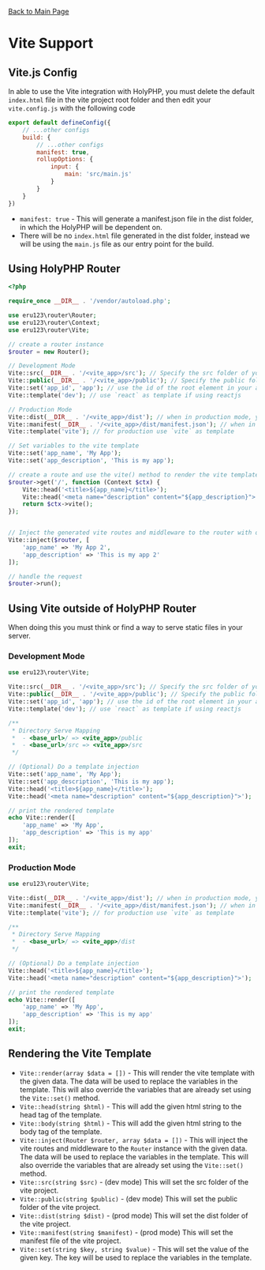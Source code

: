 [Back to Main Page](../README.md)

# Vite Support
## Vite.js Config
In able to use the Vite integration with HolyPHP, you must delete the default `index.html` file in the vite project root folder and then edit your `vite.config.js` with the following code
```js
export default defineConfig({
    // ...other configs
    build: {
        // ...other configs
        manifest: true,
        rollupOptions: {
            input: {
                main: 'src/main.js'
            }
        }
    }
})
```
 - `manifest: true` - This will generate a manifest.json file in the dist folder, in which the HolyPHP will be dependent on.
 - There will be no `index.html` file generated in the dist folder, instead we will be using the `main.js` file as our entry point for the build.

## Using HolyPHP Router
```php
<?php

require_once __DIR__ . '/vendor/autoload.php';

use eru123\router\Router;
use eru123\router\Context;
use eru123\router\Vite;

// create a router instance
$router = new Router();

// Development Mode
Vite::src(__DIR__ . '/<vite_app>/src'); // Specify the src folder of your vite project
Vite::public(__DIR__ . '/<vite_app>/public'); // Specify the public folder of your vite project
Vite::set('app_id', 'app'); // use the id of the root element in your app. the default is `app`, for react it is `root`
Vite::template('dev'); // use `react` as template if using reactjs

// Production Mode
Vite::dist(__DIR__ . '/<vite_app>/dist'); // when in production mode, you must specify the dist folder
Vite::manifest(__DIR__ . '/<vite_app>/dist/manifest.json'); // when in production mode, you must specify the manifest file, it should be in the dist folder
Vite::template('vite'); // for production use `vite` as template

// Set variables to the vite template
Vite::set('app_name', 'My App');
Vite::set('app_description', 'This is my app');

// create a route and use the vite() method to render the vite template
$router->get('/', function (Context $ctx) {
    Vite::head('<title>${app_name}</title>');
    Vite::head('<meta name="description" content="${app_description}">');
    return $ctx->vite();
});


// Inject the generated vite routes and middleware to the router with optional parameters, using optional parameters will override the default values set in the template
Vite::inject($router, [
    'app_name' => 'My App 2',
    'app_description' => 'This is my app 2'
]);

// handle the request
$router->run();
```

## Using Vite outside of HolyPHP Router
When doing this you must think or find a way to serve static files in your server.

### Development Mode
```php
use eru123\router\Vite;

Vite::src(__DIR__ . '/<vite_app>/src'); // Specify the src folder of your vite project
Vite::public(__DIR__ . '/<vite_app>/public'); // Specify the public folder of your vite project
Vite::set('app_id', 'app'); // use the id of the root element in your app. the default is `app`, for react it is `root`
Vite::template('dev'); // use `react` as template if using reactjs

/**
 * Directory Serve Mapping
 *  - <base_url>/ => <vite_app>/public
 *  - <base_url>/src => <vite_app>/src
 */

// (Optional) Do a template injection
Vite::set('app_name', 'My App');
Vite::set('app_description', 'This is my app');
Vite::head('<title>${app_name}</title>');
Vite::head('<meta name="description" content="${app_description}">');

// print the rendered template
echo Vite::render([
    'app_name' => 'My App',
    'app_description' => 'This is my app'
]);
exit;

```

### Production Mode
```php
use eru123\router\Vite;

Vite::dist(__DIR__ . '/<vite_app>/dist'); // when in production mode, you must specify the dist folder
Vite::manifest(__DIR__ . '/<vite_app>/dist/manifest.json'); // when in production mode, you must specify the manifest file, it should be in the dist folder
Vite::template('vite'); // for production use `vite` as template

/**
 * Directory Serve Mapping
 *  - <base_url>/ => <vite_app>/dist
 */

// (Optional) Do a template injection
Vite::head('<title>${app_name}</title>');
Vite::head('<meta name="description" content="${app_description}">');

// print the rendered template
echo Vite::render([
    'app_name' => 'My App',
    'app_description' => 'This is my app'
]);
exit;

```

## Rendering the Vite Template
 - `Vite::render(array $data = [])` - This will render the vite template with the given data. The data will be used to replace the variables in the template. This will also override the variables that are already set using the `Vite::set()` method.
 - `Vite::head(string $html)` - This will add the given html string to the head tag of the template.
 - `Vite::body(string $html)` - This will add the given html string to the body tag of the template.
 - `Vite::inject(Router $router, array $data = [])` - This will inject the vite routes and middleware to the `Router` instance with the given data. The data will be used to replace the variables in the template. This will also override the variables that are already set using the `Vite::set()` method.
 - `Vite::src(string $src)` - (dev mode) This will set the src folder of the vite project.
 - `Vite::public(string $public)` - (dev mode) This will set the public folder of the vite project.
 - `Vite::dist(string $dist)` - (prod mode) This will set the dist folder of the vite project.
 - `Vite::manifest(string $manifest)` - (prod mode) This will set the manifest file of the vite project.
 - `Vite::set(string $key, string $value)` - This will set the value of the given key. The key will be used to replace the variables in the template.